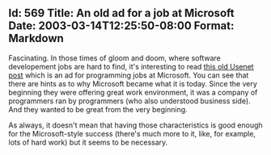 Id: 569
Title: An old ad for a job at Microsoft
Date: 2003-03-14T12:25:50-08:00
Format: Markdown
--------------
Fascinating. In those times of gloom and doom, where software
developement jobs are hard to find, it's interesting to read [this old
Usenet
post](http://groups.google.com/groups?selm=8685%40microsoft.UUCP&oe=UTF-8&output=gplain)
which is an ad for programming jobs at Microsoft. You can see that there
are hints as to why Microsoft became what it is today. Since the very
beginning they were offering great work environment, it was a company of
programmers ran by programmers (who also understood business side). And
they wanted to be great from the very beginning.

As always, it doesn't mean that having those characteristics is good
enough for the Microsoft-style success (there's much more to it, like,
for example, lots of hard work) but it seems to be necessary.
